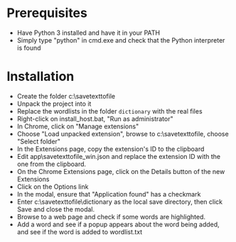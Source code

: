 # Prerequisites

- Have Python 3 installed and have it in your PATH
- Simply type "python" in cmd.exe and check that the Python interpreter is found

# Installation

- Create the folder c:\savetexttofile
- Unpack the project into it
- Replace the wordlists in the folder `dictionary` with the real files
- Right-click on install_host.bat, "Run as administrator"
- In Chrome, click on "Manage extensions"
- Choose "Load unpacked extension", browse to c:\savetexttofile, choose "Select folder"
- In the Extensions page, copy the extension's ID to the clipboard
- Edit app\savetexttofile_win.json and replace the extension ID with the one from the clipboard.
- On the Chrome Extensions page, click on the Details button of the new Extensions
- Click on the Options link
- In the modal, ensure that "Application found" has a checkmark
- Enter c:\savetexttofile\dictionary as the local save directory, then click Save and close the modal.
- Browse to a web page and check if some words are highlighted.
- Add a word and see if a popup appears about the word being added, and see if the word is added to wordlist.txt
